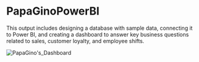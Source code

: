 # PapaGinoPowerBI

This output includes designing a database with sample data, connecting it to Power BI, and creating a dashboard to answer key business questions related to sales, customer loyalty, and employee shifts.

![PapaGino's_Dashboard](https://github.com/user-attachments/assets/66309a02-a7dd-4160-9f2d-c7eccaf69192)
